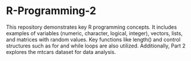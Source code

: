 # R-Programming-2
This repository demonstrates key R programming concepts. It includes examples of variables (numeric, character, logical, integer), vectors, lists, and matrices with random values. Key functions like length() and control structures such as for and while loops are also utilized. Additionally, Part 2 explores the mtcars dataset for data analysis.
